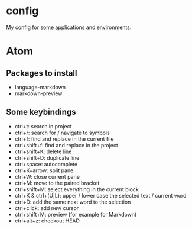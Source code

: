 # config

My config for some applications and environments.

# Atom

## Packages to install

- language-markdown
- markdown-preview

## Some keybindings

- ctrl+t: search in project
- ctrl+r: search for / navigate to symbols
- ctrl+f: find and replace in the current file
- ctrl+shift+f: find and replace in the project
- ctrl+shift+K: delete line
- ctrl+shift+D: duplicate line
- ctrl+space: autocomplete
- ctrl+K+arrow: split pane
- ctrl+W: close current pane
- ctrl+M: move to the paired bracket
- ctrl+shift+M: select everything in the current block
- ctrl+K & ctrl+(U|L): upper / lower case the selected text / current word
- ctrl+D: add the same next word to the selection
- ctrl+click: add new cursor
- ctrl+shift+M: preview (for example for Markdown)
- ctrl+alt+z: checkout HEAD

